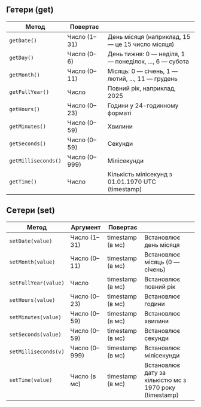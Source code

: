 ## Гетери (get)

| Метод               | Повертає      |                                                        |
| ------------------- | ------------- | ------------------------------------------------------ |
| `getDate()`         | Число (1–31)  | День місяця (наприклад, 15 — це 15 число місяця)       |
| `getDay()`          | Число (0–6)   | День тижня: 0 — неділя, 1 — понеділок, ..., 6 — субота |
| `getMonth()`        | Число (0–11)  | Місяць: 0 — січень, 1 — лютий, ..., 11 — грудень       |
| `getFullYear()`     | Число         | Повний рік, наприклад, 2025                            |
| `getHours()`        | Число (0–23)  | Години у 24-годинному форматі                          |
| `getMinutes()`      | Число (0–59)  | Хвилини                                                |
| `getSeconds()`      | Число (0–59)  | Секунди                                                |
| `getMilliseconds()` | Число (0–999) | Мілісекунди                                            |
| `getTime()`         | Число         | Кількість мілісекунд з 01.01.1970 UTC (timestamp)      |

## Сетери (set)

| Метод                | Аргумент      | Повертає         |                                                         |
| -------------------- | ------------- | ---------------- | ------------------------------------------------------- |
| `setDate(value)`     | Число (1–31)  | timestamp (в мс) | Встановлює день місяця                                  |
| `setMonth(value)`    | Число (0–11)  | timestamp (в мс) | Встановлює місяць (0 — січень)                          |
| `setFullYear(value)` | Число         | timestamp (в мс) | Встановлює повний рік                                   |
| `setHours(value)`    | Число (0–23)  | timestamp (в мс) | Встановлює години                                       |
| `setMinutes(value)`  | Число (0–59)  | timestamp (в мс) | Встановлює хвилини                                      |
| `setSeconds(value)`  | Число (0–59)  | timestamp (в мс) | Встановлює секунди                                      |
| `setMilliseconds(v)` | Число (0–999) | timestamp (в мс) | Встановлює мілісекунди                                  |
| `setTime(value)`     | Число (в мс)  | timestamp (в мс) | Встановлює дату за кількістю мс з 1970 року (timestamp) |
